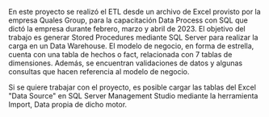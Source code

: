 En este proyecto se realizó el ETL desde un archivo de Excel provisto por la empresa Quales Group, para la capacitación Data Process con SQL que dictó la empresa durante febrero, marzo y abril de 2023.
El objetivo del trabajo es generar Stored Procedures mediante SQL Server para realizar la carga en un Data Warehouse. El modelo de negocio, en forma de estrella, cuenta con una tabla de hechos o fact, relacionada con 7 tablas de dimensiones. Además, se encuentran validaciones de datos y algunas consultas que hacen referencia al modelo de negocio.

Si se quiere trabajar con el proyecto, es posible cargar las tablas del Excel "Data Source" en SQL Server Management Studio mediante la herramienta Import, Data propia de dicho motor. 
